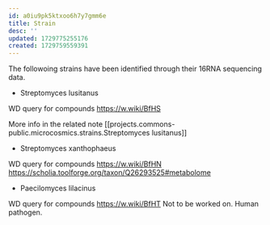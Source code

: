 ```yaml
---
id: a0iu9pk5ktxoo6h7y7gmm6e
title: Strain
desc: ''
updated: 1729775255176
created: 1729759559391
---
```



The followoing strains have been identified through their 16RNA sequencing data.

- Streptomyces lusitanus

WD query for compounds https://w.wiki/BfHS

More info in the related note [[projects.commons-public.microcosmics.strains.Streptomyces lusitanus]]

- Streptomyces xanthophaeus

WD query for compounds https://w.wiki/BfHN
https://scholia.toolforge.org/taxon/Q26293525#metabolome

- Paecilomyces lilacinus

WD query for compounds https://w.wiki/BfHT
Not to be worked on.
Human pathogen.







